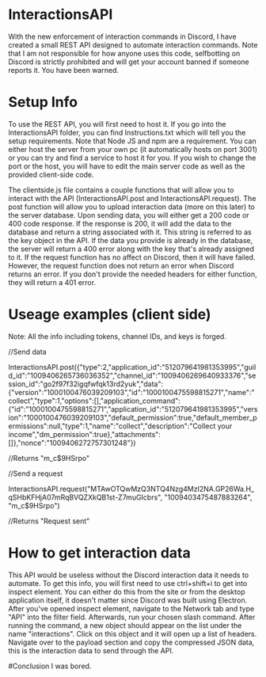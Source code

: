 # InteractionsAPI
With the new enforcement of interaction commands in Discord, I have created a small REST API designed to automate interaction commands. Note that I am not responsible for how anyone uses this code, selfbotting on Discord is strictly prohibited and will get your account banned if someone reports it. You have been warned.

# Setup Info
To use the REST API, you will first need to host it. If you go into the InteractionsAPI folder, you can find Instructions.txt which will tell you the setup requirements. Note that Node JS and npm are a requirement. You can either host the server from your own pc (it automatically hosts on port 3001) or you can try and find a service to host it for you. If you wish to change the port or the host, you will have to edit the main server code as well as the provided client-side code.

The clientside.js file contains a couple functions that will allow you to interact with the API (InteractionsAPI.post and InteractionsAPI.request). The post function will allow you to upload interaction data (more on this later) to the server database. Upon sending data, you will either get a 200 code or 400 code response. If the response is 200, it will add the data to the database and return a string associated with it. This string is referred to as the key object in the API. If the data you provide is already in the database, the server will return a 400 error along with the key that's already assigned to it. If the request function has no affect on Discord, then it will have failed. However, the request function does not return an error when Discord returns an error. If you don't provide the needed headers for either function, they will return a 401 error.

# Useage examples (client side)
Note: All the info including tokens, channel IDs, and keys is forged.

//Send data

InteractionsAPI.post({"type":2,"application_id":"512079641981353995","guild_id":"1009406265736036352","channel_id":"1009406269640933376","session_id":"go2f97f32igqfwfqk13rd2yuk","data":{"version":"1000100476039209103","id":"1000100475598815271","name":"collect","type":1,"options":[],"application_command":{"id":"1000100475598815271","application_id":"512079641981353995","version":"1000100476039209103","default_permission":true,"default_member_permissions":null,"type":1,"name":"collect","description":"Collect your income","dm_permission":true},"attachments":[]},"nonce":"1009406272757301248"})

//Returns "m_c$9HSrpo"
​

//Send a request

InteractionsAPI.request("MTAwOTQwMzQ3NTQ4Nzg4MzI2NA.GP26Wa.H_qSHbKFHjA07mRqBVQZXkQB1st-Z7muGIcbrs", "1009403475487883264", "m_c$9HSrpo")

//Returns "Request sent"

# How to get interaction data
This API would be useless without the Discord interaction data it needs to automate. To get this info, you will first need to use ctrl+shift+i to get into inspect element. You can either do this from the site or from the desktop application itself, it doesn't matter since Discord was built using Electron. After you've opened inspect element, navigate to the Network tab and type "API" into the filter field. Afterwards, run your chosen slash command. After running the command, a new object should appear on the list under the name "interactions". Click on this object and it will open up a list of headers. Navigate over to the payload section and copy the compressed JSON data, this is the interaction data to send through the API.

#Conclusion
I was bored.

